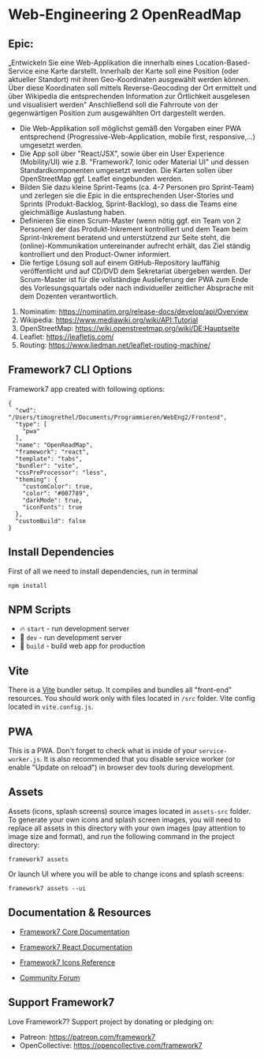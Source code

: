 # Web-Engineering 2 OpenReadMap

## Epic:
„Entwickeln Sie eine Web-Applikation die innerhalb eines Location-Based-Service eine Karte darstellt.
Innerhalb der Karte soll eine Position (oder aktueller Standort) mit ihren Geo-Koordinaten ausgewählt werden können. 
Über diese Koordinaten soll mittels Reverse-Geocoding der Ort ermittelt und über Wikipedia die entsprechenden Information zur Örtlichkeit ausgelesen und visualisiert werden"
Anschließend soll die Fahrroute von der gegenwärtigen Position zum ausgewählten Ort dargestellt werden.
- Die Web-Applikation soll möglichst gemäß den Vorgaben einer PWA entsprechend (Progressive-Web-Application, mobile first, responsive,...) umgesetzt werden.
- Die App soll über "React/JSX", sowie über ein User Experience (Mobility/UI) wie z.B. "Framework7, Ionic oder Material UI" und dessen Standardkomponenten umgesetzt werden. Die Karten sollen über OpenStreetMap ggf. Leaflet eingebunden werden.
- Bilden Sie dazu kleine Sprint-Teams (ca. 4-7 Personen pro Sprint-Team) und zerlegen sie die Epic in die entsprechenden User-Stories und Sprints (Produkt-Backlog, Sprint-Backlog), so dass die Teams eine gleichmäßige Auslastung haben.
- Definieren Sie einen Scrum-Master (wenn nötig ggf. ein Team von 2 Personen) der das Produkt-Inkrement kontrolliert und dem Team beim Sprint-Inkrement beratend und unterstützend zur Seite steht, die (online)-Kommunikation untereinander aufrecht erhält, das Ziel ständig kontrolliert und den Product-Owner informiert.
- Die fertige Lösung soll auf einem GitHub-Repository lauffähig veröffentlicht und auf CD/DVD dem Sekretariat übergeben werden. Der Scrum-Master ist für die vollständige Auslieferung der PWA zum Ende des Vorlesungsquartals oder nach individueller zeitlicher Absprache mit dem Dozenten verantwortlich.


1. Nominatim: https://nominatim.org/release-docs/develop/api/Overview
2. Wikipedia: https://www.mediawiki.org/wiki/API:Tutorial
3. OpenStreetMap: https://wiki.openstreetmap.org/wiki/DE:Hauptseite
4. Leaflet: https://leafletjs.com/
5. Routing: https://www.liedman.net/leaflet-routing-machine/


## Framework7 CLI Options

Framework7 app created with following options:

```
{
  "cwd": "/Users/timogrethel/Documents/Programmieren/WebEng2/Frontend",
  "type": [
    "pwa"
  ],
  "name": "OpenReadMap",
  "framework": "react",
  "template": "tabs",
  "bundler": "vite",
  "cssPreProcessor": "less",
  "theming": {
    "customColor": true,
    "color": "#007789",
    "darkMode": true,
    "iconFonts": true
  },
  "customBuild": false
}
```

## Install Dependencies

First of all we need to install dependencies, run in terminal
```
npm install
```

## NPM Scripts

* 🔥 `start` - run development server
* 🔧 `dev` - run development server
* 🔧 `build` - build web app for production

## Vite

There is a [Vite](https://vitejs.dev) bundler setup. It compiles and bundles all "front-end" resources. You should work only with files located in `/src` folder. Vite config located in `vite.config.js`.

## PWA

This is a PWA. Don't forget to check what is inside of your `service-worker.js`. It is also recommended that you disable service worker (or enable "Update on reload") in browser dev tools during development.
## Assets

Assets (icons, splash screens) source images located in `assets-src` folder. To generate your own icons and splash screen images, you will need to replace all assets in this directory with your own images (pay attention to image size and format), and run the following command in the project directory:

```
framework7 assets
```

Or launch UI where you will be able to change icons and splash screens:

```
framework7 assets --ui
```



## Documentation & Resources

* [Framework7 Core Documentation](https://framework7.io/docs/)

* [Framework7 React Documentation](https://framework7.io/react/)

* [Framework7 Icons Reference](https://framework7.io/icons/)
* [Community Forum](https://forum.framework7.io)

## Support Framework7

Love Framework7? Support project by donating or pledging on:
- Patreon: https://patreon.com/framework7
- OpenCollective: https://opencollective.com/framework7

